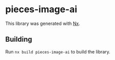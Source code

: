 # pieces-image-ai

This library was generated with [Nx](https://nx.dev).

## Building

Run `nx build pieces-image-ai` to build the library.
